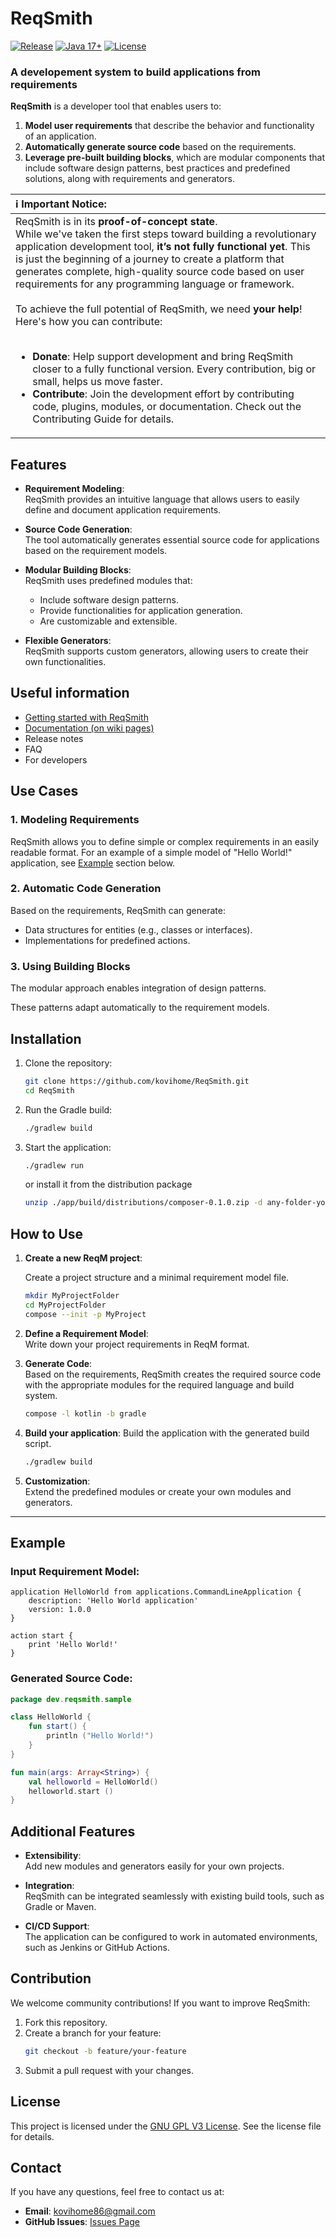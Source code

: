 # **ReqSmith**
[![Release](https://img.shields.io/github/v/release/kovihome/ReqSmith)](https://github.com/kovihome/ReqSmith/releases/tag/0.1.0-2)
[![Java 17+](https://img.shields.io/badge/java-17+-4c7e9f.svg)](http://java.oracle.com)
[![License](https://img.shields.io/github/license/kovihome/ReqSmith)](https://github.com/kovihome/ReqSmith/blob/main/LICENSE)

### **A developement system to build applications from requirements**

**ReqSmith** is a developer tool that enables users to:
1. **Model user requirements** that describe the behavior and functionality of an application.
2. **Automatically generate source code** based on the requirements.
3. **Leverage pre-built building blocks**, which are modular components that include software design patterns, best practices and predefined solutions, along with requirements and generators.

| **ℹ️ Important Notice:** |
| :----------------- |
| ReqSmith is in its **proof-of-concept state**.<br>While we've taken the first steps toward building a revolutionary application development tool, **it’s not fully functional yet**. This is just the beginning of a journey to create a platform that generates complete, high-quality source code based on user requirements for any programming language or framework.<br><br>To achieve the full potential of ReqSmith, we need **your help**! Here's how you can contribute:<br><br><ul><li>**Donate**: Help support development and bring ReqSmith closer to a fully functional version. Every contribution, big or small, helps us move faster.</li><li>**Contribute**: Join the development effort by contributing code, plugins, modules, or documentation. Check out the Contributing Guide for details.</li></ul> |
  
## **Features**

- **Requirement Modeling**:  
  ReqSmith provides an intuitive language that allows users to easily define and document application requirements.

- **Source Code Generation**:  
  The tool automatically generates essential source code for applications based on the requirement models.

- **Modular Building Blocks**:  
  ReqSmith uses predefined modules that:
    - Include software design patterns.
    - Provide functionalities for application generation.
    - Are customizable and extensible.

- **Flexible Generators**:  
  ReqSmith supports custom generators, allowing users to create their own functionalities.

## Useful information

- [Getting started with ReqSmith](https://github.com/kovihome/ReqSmith/wiki/Getting-Started)
- [Documentation (on wiki pages)](https://github.com/kovihome/ReqSmith/wiki)
- Release notes
- FAQ
- For developers

## **Use Cases**

### 1. **Modeling Requirements**
ReqSmith allows you to define simple or complex requirements in an easily readable format. For an example of a simple model of "Hello World!" application, see [Example](#example) section below.

### 2. **Automatic Code Generation**
Based on the requirements, ReqSmith can generate:
- Data structures for entities (e.g., classes or interfaces).
- Implementations for predefined actions.

### 3. **Using Building Blocks**
The modular approach enables integration of design patterns.

These patterns adapt automatically to the requirement models.

## **Installation**

1. Clone the repository:
   ```bash
   git clone https://github.com/kovihome/ReqSmith.git
   cd ReqSmith
   ```

2. Run the Gradle build:
   ```bash
   ./gradlew build
   ```

3. Start the application:
   ```bash
   ./gradlew run
   ```
   or install it from the distribution package

   ```bash
   unzip ./app/build/distributions/composer-0.1.0.zip -d any-folder-you-want
   ```

## **How to Use**

1. **Create a new ReqM project**:

   Create a project structure and a minimal requirement model file.

    ```bash
    mkdir MyProjectFolder
    cd MyProjectFolder
    compose --init -p MyProject
    ```

2. **Define a Requirement Model**:  
   Write down your project requirements in ReqM format.


3. **Generate Code**:  
   Based on the requirements, ReqSmith creates the required source code with the appropriate modules for the required language and build system.

    ```bash
   compose -l kotlin -b gradle
    ```

4. **Build your application**:
   Build the application with the generated build script.

    ```bash
   ./gradlew build
    ```

5. **Customization**:  
   Extend the predefined modules or create your own modules and generators.

---

## **Example**

### Input Requirement Model:
```plaintext
application HelloWorld from applications.CommandLineApplication {
    description: 'Hello World application'
    version: 1.0.0
}

action start {
    print 'Hello World!'
}
```

### Generated Source Code:
```kotlin
package dev.reqsmith.sample

class HelloWorld {
    fun start() {
        println ("Hello World!")
    }
}

fun main(args: Array<String>) {
    val helloworld = HelloWorld()
    helloworld.start ()
}
```

## **Additional Features**

- **Extensibility**:  
  Add new modules and generators easily for your own projects.

- **Integration**:  
  ReqSmith can be integrated seamlessly with existing build tools, such as Gradle or Maven.

- **CI/CD Support**:  
  The application can be configured to work in automated environments, such as Jenkins or GitHub Actions.

## **Contribution**

We welcome community contributions! If you want to improve ReqSmith:
1. Fork this repository.
2. Create a branch for your feature:
   ```bash
   git checkout -b feature/your-feature
   ```
3. Submit a pull request with your changes.

## **License**

This project is licensed under the [GNU GPL V3 License](./LICENSE). See the license file for details.

## **Contact**

If you have any questions, feel free to contact us at:
- **Email**: [kovihome86@gmail.com](mailto:kovihome86@gmail.com)
- **GitHub Issues**: [Issues Page](https://github.com/kovihome/ReqSmith/issues)
